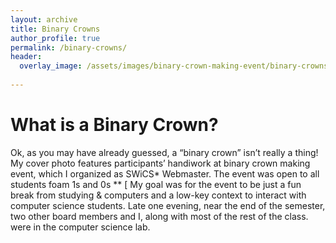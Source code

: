 ```yaml
---
layout: archive 
title: Binary Crowns
author_profile: true
permalink: /binary-crowns/
header:
  overlay_image: /assets/images/binary-crown-making-event/binary-crowns-displayed.jpg
  
---
```

# What is a Binary Crown? 

Ok, as you may have already guessed, a “binary crown” isn’t really a thing! 
My cover photo features participants’ handiwork at  binary crown making event, which I organized as SWiCS* Webmaster.  The event was open to all students 
 foam 1s and 0s ** [
My goal was for the event to be just a fun break from studying & computers and a low-key context to interact with computer science students.
Late one evening, near the end of the semester, two other board members and I, along with most of the rest of the class. were in the computer science lab.



